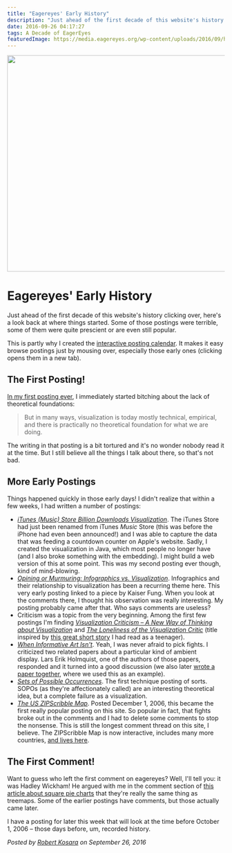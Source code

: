 ```yaml
---
title: "Eagereyes' Early History"
description: "Just ahead of the first decade of this website's history clicking over, here's a look back at where things started. Some of those postings were terrible, some of them were quite prescient or are even still popular."
date: 2016-09-26 04:17:27
tags: A Decade of EagerEyes
featuredImage: https://media.eagereyes.org/wp-content/uploads/2016/09/history-teaser.jpg
---
```


<p align="center"><img src="https://media.eagereyes.org/wp-content/uploads/2016/09/history-teaser.jpg" width="720" height="500" /></p>

# Eagereyes' Early History

Just ahead of the first decade of this website's history clicking over, here's a look back at where things started. Some of those postings were terrible, some of them were quite prescient or are even still popular.

This is partly why I created the <a href="/blog-calendar">interactive posting calendar</a>. It makes it easy browse postings just by mousing over, especially those early ones (clicking opens them in a new tab).

## The First Posting!

<a href="/blog/2006/taking-visualization-to-the-next-level">In my first posting ever</a>, I immediately started bitching about the lack of theoretical foundations:

>	But in many ways, visualization is today mostly technical, empirical, and there is practically no theoretical foundation for what we are doing.

The writing in that posting is a bit tortured and it's no wonder nobody read it at the time. But I still believe all the things I talk about there, so that's not bad.

## More Early Postings

Things happened quickly in those early days! I didn't realize that within a few weeks, I had written a number of postings:

<ul>
    <li><a href="/applications/itunes-billion-song-downloads"><em>iTunes (Music) Store Billion Downloads Visualization</em></a>. The iTunes Store had just been renamed from iTunes <em>Music</em> Store (this was before the iPhone had even been announced!) and I was able to capture the data that was feeding a countdown counter on Apple's website. Sadly, I created the visualization in Java, which most people no longer have (and I also broke something with the embedding). I might build a web version of this at some point. This was my second posting ever though, kind of mind-blowing.</li>
    <li><em><a href="/blog/2006/opining-or-murmuring">Opining or Murmuring: Infographics vs. Visualization</a></em>. Infographics and their relationship to visualization has been a recurring theme here. This very early posting linked to a piece by Kaiser Fung. When you look at the comments there, I thought his observation was really interesting. My posting probably came after that. Who says comments are useless?</li>
    <li>Criticism was a topic from the very beginning. Among the first few postings I'm finding <em><a href="/criticism/visualization-criticism">Visualization Criticism – A New Way of Thinking about Visualization</a></em> and <em><a href="/blog/2006/loneliness-of-the-visualization-critic">The Loneliness of the Visualization Critic</a></em> (title inspired by <a href="https://en.wikipedia.org/wiki/The_Loneliness_of_the_Long-Distance_Runner">this great short story</a> I had read as a teenager).</li>
    <li><a href="/criticism/informative-art"><em>When Informative Art Isn't</em></a>. Yeah, I was never afraid to pick fights. I criticized two related papers about a particular kind of ambient display. Lars Erik Holmquist, one of the authors of those papers, responded and it turned into a good discussion (we also later <a href="/papers/vis-criticism">wrote a paper together</a>, where we used this as an example).</li>
    <li><a href="/techniques/sets-of-possible-occurrences"><em>Sets of Possible Occurrences</em></a>. The first technique posting of sorts. SOPOs (as they're affectionately called) are an interesting theoretical idea, but a complete failure as a visualization.</li>
    <li><a href="/zipscribble-maps/united-states"><em>The US ZIPScribble Map</em></a>. Posted December 1, 2006, this became the first really popular posting on this site. So popular in fact, that fights broke out in the comments and I had to delete some comments to stop the nonsense. This is still the longest comment thread on this site, I believe. The ZIPScribble Map is now interactive, includes many more countries, <a href="/zipscribble-map">and lives here</a>.</li>
</ul>

## The First Comment!

Want to guess who left the first comment on eagereyes? Well, I'll tell you: it was Hadley Wickham! He argued with me in the comment section of <a href="/techniques/square-pie-charts">this article about square pie charts</a> that they're really the same thing as treemaps. Some of the earlier postings have comments, but those actually came later.

I have a posting for later this week that will look at the time before October 1, 2006 – those days before, um, recorded history.


_Posted by <a href="/about">Robert Kosara</a> on September 26, 2016_


